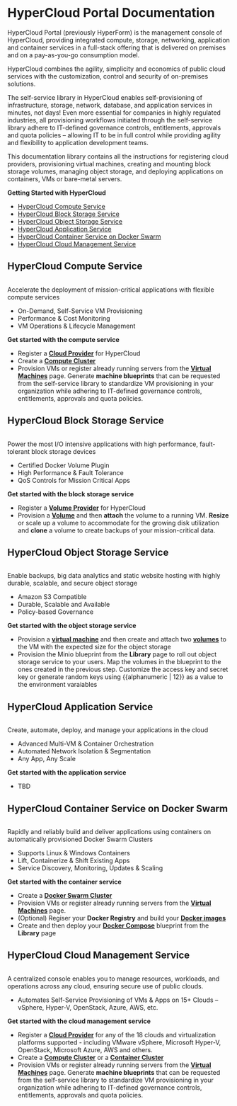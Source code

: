 <figure>
<img src="http://www.hypergrid.com/wp-content/themes/hypergrid/img/logo.png" alt="" />
</figure>

HyperCloud Portal Documentation 
===========================

HyperCloud Portal (previously HyperForm) is the management console of HyperCloud, providing integrated compute, storage, networking, application and container services in a full-stack offering that is delivered on premises and on a pay-as-you-go consumption model.

HyperCloud combines the agility, simplicity and economics of public cloud services with the customization, control and security of on-premises solutions. 

The self-service library in HyperCloud enables self-provisioning of infrastructure, storage, network, database, and application services in minutes, not days! Even more essential for companies in highly regulated industries, all provisioning workflows initiated through the self-service library adhere to IT-defined governance controls, entitlements, approvals and quota policies – allowing IT to be in full control while providing agility and flexibility to application development teams.

This documentation library contains all the instructions for registering cloud providers, provisioning virtual machines, creating and mounting block storage volumes, managing object storage, and deploying applications on containers, VMs or bare-metal servers.

**Getting Started with HyperCloud**  

- [HyperCloud Compute Service](#hypercloud-compute-service)
- [HyperCloud Block Storage Service](#hypercloud-block-storage-service)
- [HyperCloud Object Storage Service](#hypercloud-object-storage-service)
- [HyperCloud Application Service](#hypercloud-application-service)
- [HyperCloud Container Service on Docker Swarm](#hypercloud-container-service-on-docker-swarm)
- [HyperCloud Cloud Management Service](#hypercloud-cloud-management-service)

HyperCloud Compute Service
----------

<figure>
<img src="https://dl.dropboxusercontent.com/u/416809645/Screenshots/compute-service.png" alt="" />
</figure>

Accelerate the deployment of mission-critical applications with flexible compute services

-   On-Demand, Self-Service VM Provisioning
-   Performance & Cost Monitoring
-   VM Operations & Lifecycle Management

**Get started with the compute service**

-   Register a [**Cloud Provider**](https://github.com/hypergrid-inc/documentation/tree/master/cloud-providers/hypercloud-compute-service) for HyperCloud
-   Create a [**Compute Cluster**](https://github.com/hypergrid-inc/documentation/tree/master/clusters)
-   Provision VMs or register already running servers from the [**Virtual Machines**](https://github.com/hypergrid-inc/documentation/tree/master/virtual-machines) page. Generate **machine blueprints** that can be requested from the self-service library to standardize VM provisioning in your organization while adhering to IT-defined governance controls, entitlements, approvals and quota policies.


HyperCloud Block Storage Service
----------

<figure>
<img src="https://dl.dropboxusercontent.com/u/416809645/Screenshots/block-storage-service.png" alt="" />
</figure>

Power the most I/O intensive applications with high performance, fault-tolerant block storage devices
-   Certified Docker Volume Plugin
-   High Performance & Fault Tolerance
-   QoS Controls for Mission Critical Apps


**Get started with the block storage service**

-   Register a [**Volume Provider**](https://github.com/hypergrid-inc/documentation/tree/master/cloud-providers/hypercloud-block-storage-service) for HyperCloud
-   Provision a [**Volume**](https://github.com/hypergrid-inc/documentation/tree/master/volumes) and then **attach** the volume to a running VM. **Resize** or scale up a volume to accommodate for the growing disk utilization and **clone** a volume to create backups of your mission-critical data.


HyperCloud Object Storage Service
----------

<figure>
<img src="https://dl.dropboxusercontent.com/u/416809645/Screenshots/object-storage-service.png" alt="" />
</figure>

Enable backups, big data analytics and static website hosting with highly durable, scalable, and secure object storage
-   Amazon S3 Compatible
-   Durable, Scalable and Available
-   Policy-based Governance

**Get started with the object storage service**

-   Provision a [**virtual machine**](https://github.com/hypergrid-inc/documentation/tree/master/virtual-machines) and then create and attach two [**volumes**](https://github.com/hypergrid-inc/documentation/tree/master/volumes) to the VM with the expected size for the object storage
-   Provision the Minio blueprint from the **Library** page to roll out object storage service to your users. Map the volumes in the blueprint to the ones created in the previous step. Customize the access key and secret key or generate random keys using {{alphanumeric | 12}} as a value to the environment varaiables 


HyperCloud Application Service
----------

<figure>
<img src="https://dl.dropboxusercontent.com/u/416809645/Screenshots/application-service.png" alt="" />
</figure>

Create, automate, deploy, and manage your applications in the cloud
-   Advanced Multi-VM & Container Orchestration
-   Automated Network Isolation & Segmentation
-   Any App, Any Scale

**Get started with the application service**

-   TBD


HyperCloud Container Service on Docker Swarm
----------

<figure>
<img src="https://dl.dropboxusercontent.com/u/416809645/Screenshots/container-service.png" alt="" />
</figure>

Rapidly and reliably build and deliver applications using containers on automatically provisioned Docker Swarm Clusters
-   Supports Linux & Windows Containers
-   Lift, Containerize & Shift Existing Apps
-   Service Discovery, Monitoring, Updates & Scaling


**Get started with the container service**

-   Create a [**Docker Swarm Cluster**](https://github.com/hypergrid-inc/documentation/tree/master/clusters)
-   Provision VMs or register already running servers from the [**Virtual Machines**](https://github.com/hypergrid-inc/documentation/tree/master/virtual-machines) page. 
-   (Optional) Regiser your **Docker Registry** and build your [**Docker images**](https://github.com/hypergrid-inc/documentation/tree/master/container-images)
-   Create and then deploy your [**Docker Compose**](https://github.com/hypergrid-inc/documentation/tree/master/library/docker-compose-v1) blueprint from the **Library** page


HyperCloud Cloud Management Service
----------

<figure>
<img src="https://dl.dropboxusercontent.com/u/416809645/Screenshots/cloud-mgmt-service.png" alt="" />
</figure>

A centralized console enables you to manage resources, workloads, and operations across any cloud, ensuring secure use of public clouds.
-   Automates Self-Service Provisioning of VMs & Apps on 15+ Clouds – vSphere, Hyper-V, OpenStack, Azure, AWS, etc.


**Get started with the cloud management service**

-   Register a [**Cloud Provider**](https://github.com/hypergrid-inc/documentation/tree/master/cloud-providers/) for any of the 18 clouds and virtualization platforms supported - including VMware vSphere, Microsoft Hyper-V, OpenStack, Microsoft Azure, AWS and others.
-   Create a [**Compute Cluster**](https://github.com/hypergrid-inc/documentation/tree/master/clusters) or a [**Container Cluster**](https://github.com/hypergrid-inc/documentation/tree/master/clusters)
-   Provision VMs or register already running servers from the [**Virtual Machines**](https://github.com/hypergrid-inc/documentation/tree/master/virtual-machines) page. Generate **machine blueprints** that can be requested from the self-service library to standardize VM provisioning in your organization while adhering to IT-defined governance controls, entitlements, approvals and quota policies.




